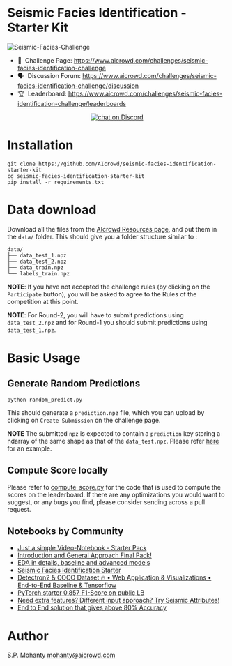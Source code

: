 # Seismic Facies Identification - Starter Kit

![Seismic-Facies-Challenge](https://i.imgur.com/8rBSM1Z.jpeg)


- 💪 &nbsp;Challenge Page: https://www.aicrowd.com/challenges/seismic-facies-identification-challenge
- 🗣️ &nbsp;Discussion Forum: https://www.aicrowd.com/challenges/seismic-facies-identification-challenge/discussion
- 🏆 &nbsp;Leaderboard: https://www.aicrowd.com/challenges/seismic-facies-identification-challenge/leaderboards

<p align="center">
 <a href="https://discord.gg/RC9d7cJ"><img src="https://img.shields.io/discord/657211973435392011?style=for-the-badge" alt="chat on Discord"></a>
</p>

# Installation

```
git clone https://github.com/AIcrowd/seismic-facies-identification-starter-kit
cd seismic-facies-identification-starter-kit
pip install -r requirements.txt
```

# Data download
Download all the files from the [AIcrowd Resources page](https://www.aicrowd.com/challenges/seismic-facies-identification-challenge/dataset_files),
and put them in the `data/` folder. This should give you a folder structure similar to : 

```
data/
├── data_test_1.npz
├── data_test_2.npz
├── data_train.npz
└── labels_train.npz
```


**NOTE**: If you have not accepted the challenge rules (by clicking on the `Participate` button), you will be asked to agree to the Rules of the competition at this point.

**NOTE**: For Round-2, you will have to submit predictions using `data_test_2.npz` and for Round-1 you should submit predictions using `data_test_1.npz`.

# Basic Usage

## Generate Random Predictions
```
python random_predict.py 
```

This should generate a `prediction.npz` file, which you can upload by clicking on `Create Submission` on the challenge page.

**NOTE** The submitted `npz` is expected to contain a `prediction` key storing a ndarray of the same shape as that of the `data_test.npz`.  Please refer [here](https://github.com/AIcrowd/seismic-facies-identification-starter-kit/blob/master/random_predict.py#L34) for an example.

## Compute Score locally 

Please refer to [compute_score.py](compute_score.py) for the code that is used to compute the scores on the leaderboard. If there are any optimizations you would want to suggest, or any bugs you find, please consider sending across a pull request.

## Notebooks by Community

* [Just a simple Video-Notebook - Starter Pack](www.aicrowd.com/showcase/explainer-just-a-simple-video-notebook-starter-pack)
* [Introduction and General Approach Final Pack!](www.aicrowd.com/showcase/explainer-introduction-and-general-approach-final-pack)
* [EDA in details, baseline and advanced models](discourse.aicrowd.com/t/explainer-eda-in-details-baseline-and-advanced-models/3745/1)
* [Seismic Facies Identification Starter](discourse.aicrowd.com/t/explainer-seismic-facies-identification-starter-pack/3735)
* [Detectron2 & COCO Dataset 🔥 • Web Application & Visualizations • End-to-End Baseline & Tensorflow](discourse.aicrowd.com/t/explainer-detectron2-coco-dataset-web-application-visualizations-end-to-end-baseline-tensorflow/3799/1)
* [PyTorch starter 0.857 F1-Score on public LB](discourse.aicrowd.com/t/explainer-pytorch-starter-0-857-f1-score-on-public-lb/3790)
* [Need extra features? Different input approach? Try Seismic Attributes! ](discourse.aicrowd.com/t/explainer-need-extra-features-different-input-approach-try-seismic-attributes/3766)
* [End to End solution that gives above 80% Accuracy](discourse.aicrowd.com/t/end-to-end-solution-that-gives-above-80-accuracy/3778)

# Author
S.P. Mohanty <mohanty@aicrowd.com>
